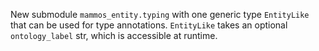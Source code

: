 New submodule `mammos_entity.typing` with one generic type `EntityLike` that can be used for type annotations. `EntityLike` takes an optional `ontology_label` str, which is accessible at runtime.
